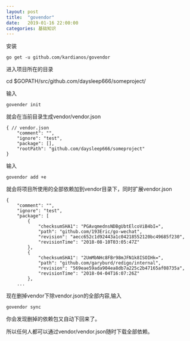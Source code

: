 ```yaml
---
layout: post
title:  "govendor"
date:   2019-01-16 22:00:00
categories: 基础知识
---
```


安装

```
go get -u github.com/kardianos/govendor
```

进入项目所在的目录		

cd $GOPATH/src/github.com/daysleep666/someproject/

输入

```
govender init
```

就会在当前目录生成vendor/vendor.json

```
{ // vendor.json
	"comment": "",
	"ignore": "test",
	"package": [],
	"rootPath": "github.com/daysleep666/someproject"
}
```

输入 

```
govendor add +e
```

就会将项目所使用的全部依赖加到vendor目录下，同时扩展vendor.json

```
{
	"comment": "",
	"ignore": "test",
	"package": [
		{
			"checksumSHA1": "PGAvqmednsNDBgUbtElcoViB4bI=",
			"path": "github.com/193Eric/go-wechat",
			"revision": "aecc652c1d92443a1c04218552120bc49685f230",
			"revisionTime": "2018-08-10T03:05:47Z"
		},
		{
			"checksumSHA1": "2UmMbNHc8FBr98mJFN1k8ISOIHk=",
			"path": "github.com/garyburd/redigo/internal",
			"revision": "569eae59ada904ea8db7a225c2b47165af08735a",
			"revisionTime": "2018-04-04T16:07:26Z"
		},
	...
```

现在删掉vendor下除vendor.json的全部内容,输入

```
govendor sync
```

你会发现删掉的依赖包又自动下回来了。

所以任何人都可以通过vendor/vendor.json随时下载全部依赖。